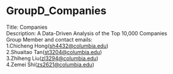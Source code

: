 # GroupD_Companies
Title: Companies <br>
Description: A Data-Driven Analysis of the Top 10,000 Companies <br>
Group Member and contact emails: <br>
  1.Chicheng Hong(sh4432@columbia.edu) <br>
  2.Shuaitao Tan(st3204@columbia.edu) <br>
  3.Zhiheng Liu(zl3294@columbia.edu) <br>
  4.Zemei Shi(zs2621@columbia.edu)
